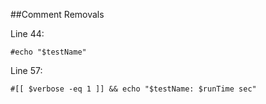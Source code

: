 ##Comment Removals

Line 44:
```
#echo "$testName"
```

Line 57:
```
#[[ $verbose -eq 1 ]] && echo "$testName: $runTime sec"
```

